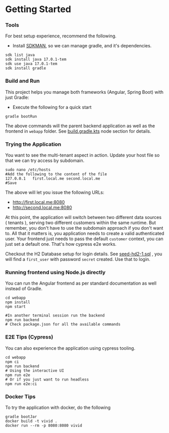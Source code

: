 # Getting Started

### Tools
For best setup experience, recommend the following.

* Install [SDKMAN](https://sdkman.io/), so we can manage gradle, and it's dependencies.

```shell
sdk list java
sdk install java 17.0.1-tem
sdk use java 17.0.1-tem
sdk install gradle
```


### Build and Run
This project helps you manage both frameworks (Angular, Spring Boot) with just Gradle:

* Execute the following for a quick start

```shell
gradle bootRun 
```
The above commands will the parent backend application as 
well as the frontend in `webapp` folder.
See [build.gradle.kts](build.gradle.kts) node section for details. 

### Trying the Application
You want to see the multi-tenant aspect in action. Update your host file so 
that we can try access by subdomain.

```shell
sudo nano /etc/hosts
#Add the following to the content of the file
127.0.0.1   first.local.me second.local.me
#Save
```
The above will let you issue the following URLs:
* http://first.local.me:8080
* http://second.local.me:8080

At this point, the application will switch between two different data sources ( tenants ), serving 
two different customers within the same runtime. But remember, you don't
have to use the subdomain approach if you don't want to. All that it matters is, 
you application needs to create a valid authenticated user. Your frontend just needs to
pass the default `customer` context, you can just set a default one. That's how
cypress e2e works.

Checkout the H2 Database setup for login details. See [seed-hd2-1.sql](src/main/resources/templates/seed-h2-1.sql)
, you will find a `first_user` with password `secret` created. Use that to login.

### Running frontend using Node.js directly
You can run the Angular frontend as per standard documentation as well instead of Gradle.
```shell
cd webapp
npm install
npm start

#In another terminal session run the backend
npm run backend
# Check package.json for all the available commands
```

### E2E Tips (Cypress)
You can also experience the application using cypress tooling.
```shell
cd webapp
npm ci
npm run backend
# Using the interactive UI
npm run e2e
# Or if you just want to run headless
npm run e2e:ci
```

### Docker Tips
To try the application with docker, do the following
```shell
gradle bootJar
docker build -t vivid .
docker run --rm -p 8080:8080 vivid
```


